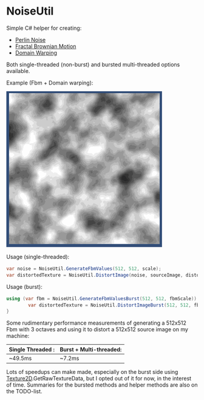 # NoiseUtil

 Simple C# helper for creating:

- [Perlin Noise](https://en.wikipedia.org/wiki/Perlin_noise)
- [Fractal Brownian Motion](https://thebookofshaders.com/13/)
- [Domain Warping](https://www.iquilezles.org/www/articles/warp/warp.htm)

Both single-threaded (non-burst) and bursted multi-threaded options available.

Example (Fbm + Domain warping):

![](warp.gif)

Usage (single-threaded):

```c#
var noise = NoiseUtil.GenerateFbmValues(512, 512, scale);
var distortedTexture = NoiseUtil.DistortImage(noise, sourceImage, distortAmount);
```

Usage (burst):

```c#
using (var fbm = NoiseUtil.GenerateFbmValuesBurst(512, 512, fbmScale)) {
        var distortedTexture = NoiseUtil.DistortImageBurst(512, 512, fbm, sourceImageArray, distortAmount);
}
```

Some rudimentary performance measurements of generating a 512x512 Fbm with 3 octaves and using it to distort a 512x512 source image on my machine:

| Single Threaded : | Burst + Multi-threaded: |
| ----------------- | ----------------------- |
| ~49.5ms           | ~7.2ms                  |

Lots of speedups can make made, especially on the burst side using [Texture2D](https://docs.unity3d.com/ScriptReference/Texture2D.html).GetRawTextureData, but I opted out of it for now, in the interest of time. Summaries for the bursted methods and helper methods are also on the TODO-list.
